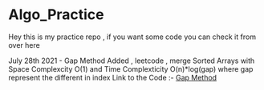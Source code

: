 # Algo_Practice
Hey this is my practice repo , if you want some code you can check it from over here

July 28th 2021 - Gap Method Added , leetcode , merge Sorted Arrays with Space Complexcity O(1) and Time Complexticity O(n)*log(gap) 
where gap represent the  different in index
 Link to the Code :- [Gap Method](https://github.com/kunal266/Algo_Practice/blob/master/gap_method.py)
 
 
 
